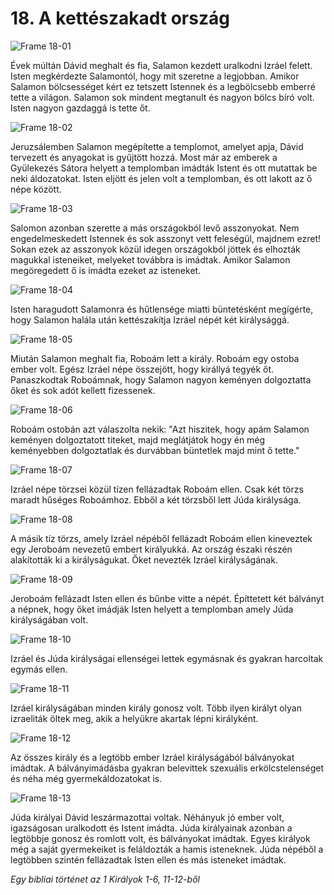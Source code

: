 # 18. A kettészakadt ország

![Frame 18-01](https://cdn.door43.org/obs/jpg/360px/obs-en-18-01.jpg)

Évek múltán Dávid meghalt és fia, Salamon kezdett uralkodni Izráel felett. Isten megkérdezte Salamontól, hogy mit szeretne a legjobban. Amikor Salamon bölcsességet kért ez tetszett Istennek és a legbölcsebb emberré tette a világon. Salamon sok mindent megtanult és nagyon bölcs bíró volt. Isten nagyon gazdaggá is tette őt.

![Frame 18-02](https://cdn.door43.org/obs/jpg/360px/obs-en-18-02.jpg)

Jeruzsálemben Salamon megépítette a templomot, amelyet apja, Dávid tervezett és anyagokat is gyűjtött hozzá. Most már az emberek a Gyülekezés Sátora helyett a templomban imádták Istent és ott mutattak be neki áldozatokat. Isten eljött és jelen volt a templomban, és ott lakott az ő népe között.

![Frame 18-03](https://cdn.door43.org/obs/jpg/360px/obs-en-18-03.jpg)

Salomon azonban szerette a más országokból levő asszonyokat. Nem engedelmeskedett Istennek és sok asszonyt vett feleségül, majdnem ezret! Sokan ezek az asszonyok közül idegen országokból jöttek és elhozták magukkal isteneiket, melyeket továbbra is imádtak. Amikor Salamon megöregedett ő is imádta ezeket az isteneket.

![Frame 18-04](https://cdn.door43.org/obs/jpg/360px/obs-en-18-04.jpg)

Isten haragudott Salamonra és hűtlensége miatti büntetésként megígérte, hogy Salamon halála után kettészakítja Izráel népét két királysággá.

![Frame 18-05](https://cdn.door43.org/obs/jpg/360px/obs-en-18-05.jpg)

Miután Salamon meghalt fia, Roboám lett a király. Roboám egy ostoba ember volt. Egész Izráel népe összejött, hogy királlyá tegyék őt. Panaszkodtak Roboámnak, hogy Salamon nagyon keményen dolgoztatta őket és sok adót kellett fizessenek.

![Frame 18-06](https://cdn.door43.org/obs/jpg/360px/obs-en-18-06.jpg)

Roboám ostobán azt válaszolta nekik: "Azt hiszitek, hogy apám Salamon keményen dolgoztatott titeket, majd meglátjátok hogy én még keményebben dolgoztatlak és durvábban büntetlek majd mint ő tette."

![Frame 18-07](https://cdn.door43.org/obs/jpg/360px/obs-en-18-07.jpg)

Izráel népe törzsei közül tízen fellázadtak Roboám ellen. Csak két törzs maradt hűséges Roboámhoz. Ebből a két törzsből lett Júda királysága.

![Frame 18-08](https://cdn.door43.org/obs/jpg/360px/obs-en-18-08.jpg)

A másik tíz törzs, amely Izráel népéből fellázadt Roboám ellen kineveztek egy Jeroboám nevezetű embert királyukká. Az ország északi részén alakították ki a királyságukat. Őket nevezték Izráel királyságának.

![Frame 18-09](https://cdn.door43.org/obs/jpg/360px/obs-en-18-09.jpg)

Jeroboám fellázadt Isten ellen és bűnbe vitte a népét. Építtetett két bálványt a népnek, hogy őket imádják Isten helyett a templomban amely Júda királyságában volt.

![Frame 18-10](https://cdn.door43.org/obs/jpg/360px/obs-en-18-10.jpg)

Izráel és Júda királyságai ellenségei lettek egymásnak és gyakran harcoltak egymás ellen.

![Frame 18-11](https://cdn.door43.org/obs/jpg/360px/obs-en-18-11.jpg)

Izráel királyságában minden király gonosz volt. Több ilyen királyt olyan izraeliták öltek meg, akik a helyükre akartak lépni királyként.

![Frame 18-12](https://cdn.door43.org/obs/jpg/360px/obs-en-18-12.jpg)

Az összes király és a legtöbb ember Izráel királyságából bálványokat imádtak. A bálványimádásba gyakran belevittek szexuális erkölcstelenséget és néha még gyermekáldozatokat is.

![Frame 18-13](https://cdn.door43.org/obs/jpg/360px/obs-en-18-13.jpg)

Júda királyai Dávid leszármazottai voltak. Néhányuk jó ember volt, igazságosan uralkodott és Istent imádta. Júda királyainak azonban a legtöbbje gonosz és romlott volt, és bálványokat imádtak. Egyes királyok még a saját gyermekeiket is feláldozták a hamis isteneknek. Júda népéből a legtöbben szintén fellázadtak Isten ellen és más isteneket imádtak.

_Egy bibliai történet az 1 Királyok 1-6, 11-12-ből_
